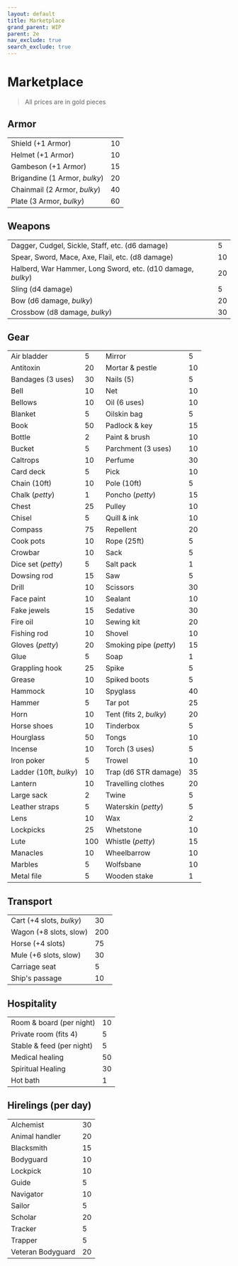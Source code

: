 ```yaml
---
layout: default
title: Marketplace
grand_parent: WIP
parent: 2e
nav_exclude: true
search_exclude: true
---
```


# Marketplace 

> All prices are in gold pieces  

## Armor

|                               |     |
| ----------------------------- | --- |
| Shield (+1 Armor)             | 10  |
| Helmet (+1 Armor)             | 10  |
| Gambeson (+1 Armor)           | 15  |
| Brigandine (1 Armor, _bulky_) | 20  |
| Chainmail (2 Armor, _bulky_)  | 40  |
| Plate (3 Armor, _bulky_)      | 60  |

## Weapons

|                                                              |     |
| ------------------------------------------------------------ | --- |
| Dagger, Cudgel, Sickle,  Staff, etc. (d6  damage)            | 5   |
| Spear, Sword, Mace, Axe,  Flail, etc. (d8 damage)            | 10  |
| Halberd, War Hammer, Long  Sword, etc. (d10 damage, _bulky_) | 20  |
| Sling (d4  damage)                                           | 5   |
| Bow  (d6  damage, _bulky_)                                   | 20  |
| Crossbow (d8  damage, _bulky_)                               | 30  |

## Gear

|                        |     |                        |     |
| ---------------------- | --- | ---------------------- | --- |
| Air bladder            | 5   | Mirror                 | 5   |
| Antitoxin              | 20  | Mortar & pestle        | 10  |
| Bandages (3 uses)      | 30  | Nails (5)              | 5   |
| Bell                   | 10  | Net                    | 10  |
| Bellows                | 10  | Oil (6 uses)           | 10  |
| Blanket                | 5   | Oilskin bag            | 5   |
| Book                   | 50  | Padlock & key          | 15  |
| Bottle                 | 2   | Paint & brush          | 10  |
| Bucket                 | 5   | Parchment (3 uses)     | 10  |
| Caltrops               | 10  | Perfume                | 30  |
| Card deck              | 5   | Pick                   | 10  |
| Chain (10ft)           | 10  | Pole (10ft)            | 5   |
| Chalk (_petty_)        | 1   | Poncho (_petty_)       | 15  |
| Chest                  | 25  | Pulley                 | 10  |
| Chisel                 | 5   | Quill & ink            | 10  |
| Compass                | 75  | Repellent              | 20  |
| Cook pots              | 10  | Rope (25ft)            | 5   |
| Crowbar                | 10  | Sack                   | 5   |
| Dice set (_petty_)     | 5   | Salt pack              | 1   |
| Dowsing rod            | 15  | Saw                    | 5   |
| Drill                  | 10  | Scissors               | 30  |
| Face paint             | 10  | Sealant                | 10  |
| Fake jewels            | 15  | Sedative               | 30  |
| Fire oil               | 10  | Sewing kit             | 20  |
| Fishing rod            | 10  | Shovel                 | 10  |
| Gloves (_petty_)       | 20  | Smoking pipe (_petty_) | 15  |
| Glue                   | 5   | Soap                   | 1   |
| Grappling hook         | 25  | Spike                  | 5   |
| Grease                 | 10  | Spiked boots           | 5   |
| Hammock                | 10  | Spyglass               | 40  |
| Hammer                 | 5   | Tar pot                | 25  |
| Horn                   | 10  | Tent (fits 2, _bulky_) | 20  |
| Horse shoes            | 10  | Tinderbox              | 5   |
| Hourglass              | 50  | Tongs                  | 10  |
| Incense                | 10  | Torch (3 uses)         | 5   |
| Iron poker             | 5   | Trowel                 | 10  |
| Ladder (10ft, _bulky_) | 10  | Trap (d6 STR damage)   | 35  |
| Lantern                | 10  | Travelling clothes     | 20  |
| Large sack             | 2   | Twine                  | 5   |
| Leather straps         | 5   | Waterskin (_petty_)    | 5   |
| Lens                   | 10  | Wax                    | 2   |
| Lockpicks              | 25  | Whetstone              | 10  |
| Lute                   | 100 | Whistle (_petty_)      | 15  |
| Manacles               | 10  | Wheelbarrow            | 10  |
| Marbles                | 5   | Wolfsbane              | 10  |
| Metal file             | 5   | Wooden stake           | 1   |


## Transport

|                          |     |
| ------------------------ | --- |
| Cart (+4 slots, _bulky_) | 30  |
| Wagon (+8 slots, slow)   | 200 |
| Horse (+4 slots)         | 75  |
| Mule (+6 slots, slow)    | 30  |
| Carriage seat            | 5   |
| Ship's passage           | 10  |

## Hospitality

|                           |     |
| ------------------------- | --- |
| Room & board (per night)  | 10  |
| Private room (fits 4)     | 5   |
| Stable & feed (per night) | 5   |
| Medical healing           | 50  |
| Spiritual Healing         | 30  |
| Hot bath                  | 1   |

## Hirelings (per day)

|                   |     |
| ----------------- | --- |
| Alchemist         | 30  |
| Animal handler    | 20  |
| Blacksmith        | 15  |
| Bodyguard         | 10  |
| Lockpick          | 10  |
| Guide             | 5   |
| Navigator         | 10  |
| Sailor            | 5   |
| Scholar           | 20  |
| Tracker           | 5   |
| Trapper           | 5   |
| Veteran Bodyguard | 20  |

